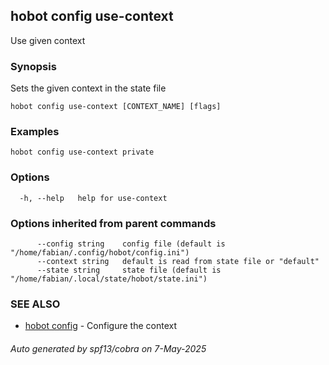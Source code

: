 ## hobot config use-context

Use given context

### Synopsis

Sets the given context in the state file

```
hobot config use-context [CONTEXT_NAME] [flags]
```

### Examples

```
hobot config use-context private
```

### Options

```
  -h, --help   help for use-context
```

### Options inherited from parent commands

```
      --config string    config file (default is "/home/fabian/.config/hobot/config.ini")
      --context string   default is read from state file or "default"
      --state string     state file (default is "/home/fabian/.local/state/hobot/state.ini")
```

### SEE ALSO

* [hobot config](hobot_config.md)	 - Configure the context

###### Auto generated by spf13/cobra on 7-May-2025
